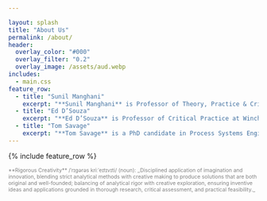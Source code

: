```yaml
---

layout: splash
title: "About Us"
permalink: /about/
header:
  overlay_color: "#000"
  overlay_filter: "0.2"
  overlay_image: /assets/aud.webp
includes:
  - main.css
feature_row:
  - title: "Sunil Manghani"
    excerpt: "**Sunil Manghani** is Professor of Theory, Practice & Critique at Winchester School of Art, University of Southampton (UK). He is Editor of Journal of Visual Art Practice and Managing Editor of Theory, Culture & Society. His books include Image Studies (2013), Rhythm and Critique(2020), Zero Degree Seeing (2019), India’s Biennale Effect (2016) and Farewell to Visual Studies(2015). He curated Barthes/Burgin at the John Hansard Gallery (2016), along with Building an Art Biennale (2018) and Itinerant Objects (2019) at Tate Exchange, Tate Modern."
  - title: "Ed D’Souza"
    excerpt: "**Ed D’Souza** is Professor of Critical Practice at Winchester School of Art, University of Southampton (UK). He is Editor of Journal of Visual Art Practice. His books include India’s Biennale Effect (2016), Barcelona Masala: Narratives and Interactions in Cultural Space (2013) and Outside India: Dialogues and Documents of Art and Social Change (2012). His work has been exhibited widely including Bergen Kunstall 3,14 (2019), osloBIENNALEN (2019), India Habitat Centre (2019), Tate Exchange, Tate Modern (2018) and Kochi-Muziris Biennale (2014)."
  - title: "Tom Savage"
    excerpt: "**Tom Savage** is a PhD candidate in Process Systems Engineering at Imperial College London. He holds an MPhil in Chemical Engineering & Biotechnology from the University of Cambridge (2021), a BEng in Chemical Engineering from the University of Manchester (2020) and has previously been a PhD Enrichment Student at the Alan Turing Institute (2024). He has published in journals including Nature Chemical Engineering and presented at conferences across machine learning, operations research, and chemical engineering fields."
---
```


<!-- {% include feature_row id="intro" type="center" %} -->



{% include feature_row %}


<span style="font-size: 0.75em; color: grey; text-align: center">
**Rigorous Creativity** /ˈrɪɡərəs kriːˈeɪtɪvɪti/ (noun): _Disciplined application of imagination and innovation, blending strict analytical methods with creative making to produce solutions that are both original and well-founded; balancing of analytical rigor with creative exploration, ensuring inventive ideas and applications grounded in thorough research, critical assessment, and practical feasibility._
<br>
<a href="/about/" id="names-link" style="color: white; text-decoration: none;">
  <span id="names"></span>
</a>
</span>
<script>
    document.addEventListener('DOMContentLoaded', function() {
        const names = ['S. Manghani', 'E. D\'Souza', 'T. Savage'];
        function shuffleArray(array) {
            for (let i = array.length - 1; i > 0; i--) {
                const j = Math.floor(Math.random() * (i + 1));
                [array[i], array[j]] = [array[j], array[i]];
            }
            return array;
        }
        const shuffledNames = shuffleArray([...names]);
        const namesElement = document.getElementById('names');
        namesElement.innerHTML = shuffledNames.map(name => `${name}`).join(', ');
    });
</script>

